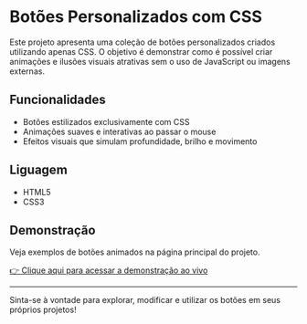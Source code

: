 # Botões Personalizados com CSS

Este projeto apresenta uma coleção de botões personalizados criados utilizando apenas CSS. O objetivo é demonstrar como é possível criar animações e ilusões visuais atrativas sem o uso de JavaScript ou imagens externas.

## Funcionalidades

- Botões estilizados exclusivamente com CSS
- Animações suaves e interativas ao passar o mouse
- Efeitos visuais que simulam profundidade, brilho e movimento

## Liguagem

- HTML5
- CSS3

## Demonstração

Veja exemplos de botões animados na página principal do projeto.

[👉 Clique aqui para acessar a demonstração ao vivo](https://alves404.github.io/Buttons-Persolized-by-Alves/)

---

Sinta-se à vontade para explorar, modificar e utilizar os botões em seus próprios projetos!